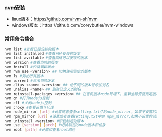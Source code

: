<!--
 * @Author: findnr
 * @Date: 2024-03-30 21:55:14
 * @LastEditors: findnr
 * @LastEditTime: 2024-03-30 22:06:15
 * @Description: 
-->
### nvm安装
- linux版本：https://github.com/nvm-sh/nvm
- windows版本：https://github.com/coreybutler/nvm-windows
### 常用命令集合
```sh
nvm list #查看已经安装的版本
nvm list installed #查看已经安装的版本
nvm list available #查看网络可以安装的版本
nvm version #查看当前的版本
nvm install #安装最新版本
nvm nvm use <version> ## 切换使用指定的版本
nvm ls #列出所有版本 
nvm current #显示当前版本
nvm alias <name> <version> ## 给不同的版本号添加别名
nvm unalias <name> ## 删除已定义的别名
nvm reinstall-packages <version> ## 在当前版本node环境下，重新全局安装指定版本号的npm包
nvm on #打开nodejs控制
nvm off #关闭nodejs控制
nvm proxy #查看设置与代理
nvm node_mirror [url] #设置或者查看setting.txt中的node_mirror，如果不设置的默认是 Index of /dist/
nvm npm_mirror [url] #设置或者查看setting.txt中的 npm_mirror,如果不设置的话默认的是： https://github.com/npm/npm/archive/
nvm uninstall <version> #卸载制定的版本
nvm use [version] [arch] #切换制定的node版本和位数
nvm root [path] #设置和查看root路径
```
